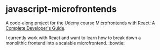# javascript-microfrontends

A code-along project for the Udemy course [Microfrontends with React: A Complete Developer's Guide](https://www.udemy.com/course/microfrontend-course/).

I currently work with React and want to learn how to break down a monolithic frontend into a scalable microfrontend. :bowtie:

